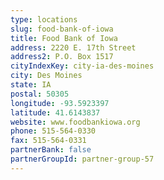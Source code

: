```yaml
---
type: locations
slug: food-bank-of-iowa
title: Food Bank of Iowa
address: 2220 E. 17th Street
address2: P.O. Box 1517
cityIndexKey: city-ia-des-moines
city: Des Moines
state: IA
postal: 50305
longitude: -93.5923397
latitude: 41.6143837
website: www.foodbankiowa.org
phone: 515-564-0330
fax: 515-564-0331
partnerBank: false
partnerGroupId: partner-group-57
---
```

